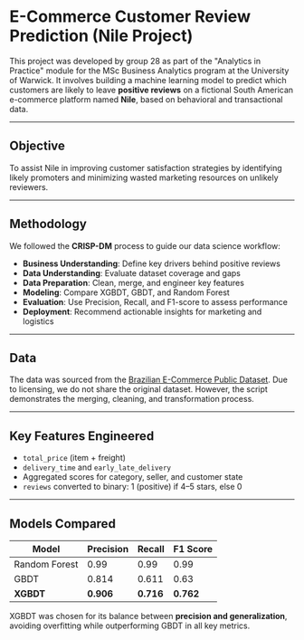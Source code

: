 # E-Commerce Customer Review Prediction (Nile Project)

This project was developed by group 28 as part of the "Analytics in Practice" module for the MSc Business Analytics program at the University of Warwick. It involves building a machine learning model to predict which customers are likely to leave **positive reviews** on a fictional South American e-commerce platform named **Nile**, based on behavioral and transactional data.

---

## Objective

To assist Nile in improving customer satisfaction strategies by identifying likely promoters and minimizing wasted marketing resources on unlikely reviewers.

---

## Methodology

We followed the **CRISP-DM** process to guide our data science workflow:

- **Business Understanding**: Define key drivers behind positive reviews
- **Data Understanding**: Evaluate dataset coverage and gaps
- **Data Preparation**: Clean, merge, and engineer key features
- **Modeling**: Compare XGBDT, GBDT, and Random Forest
- **Evaluation**: Use Precision, Recall, and F1-score to assess performance
- **Deployment**: Recommend actionable insights for marketing and logistics

---

## Data

The data was sourced from the [Brazilian E-Commerce Public Dataset](https://www.kaggle.com/datasets/olistbr/brazilian-ecommerce). Due to licensing, we do not share the original dataset. However, the script demonstrates the merging, cleaning, and transformation process.

---

## Key Features Engineered

- `total_price` (item + freight)
- `delivery_time` and `early_late_delivery`
- Aggregated scores for category, seller, and customer state
- `reviews` converted to binary: 1 (positive) if 4–5 stars, else 0

---

## Models Compared

| Model          | Precision | Recall | F1 Score |
|----------------|-----------|--------|----------|
| Random Forest  | 0.99      | 0.99   | 0.99     |
| GBDT           | 0.814     | 0.611  | 0.63     |
| **XGBDT**      | **0.906** | **0.716** | **0.762** |

XGBDT was chosen for its balance between **precision and generalization**, avoiding overfitting while outperforming GBDT in all key metrics.


